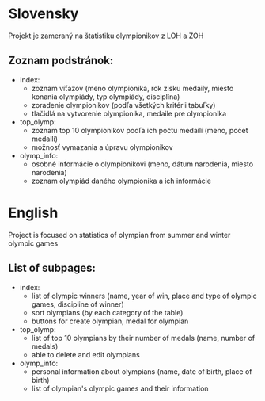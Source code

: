 # Slovensky
Projekt je zameraný na štatistiku olympionikov z LOH a ZOH
## Zoznam podstránok:
- index:
    - zoznam víťazov (meno olympionika, rok zisku medaily, miesto konania olympiády, typ olympiády, disciplína)
    - zoradenie olympionikov (podľa všetkých kritérii tabuľky)
    - tlačidlá na vytvorenie olympionika, medaile pre olympionika
- top_olymp:
    - zoznam top 10 olympionikov podľa ich počtu medailí (meno, počet medailí)
    - možnosť vymazania a úpravu olympionikov
- olymp_info:
    - osobné informácie o olympionikovi (meno, dátum narodenia, miesto narodenia)
    - zoznam olympiád daného olympionika a ich informácie
    
# English
Project is focused on statistics of olympian from summer and winter olympic games
## List of subpages:
- index:
    - list of olympic winners (name, year of win, place and type of olympic games, discipline of winner)
    - sort olympians (by each category of the table)
    - buttons for create olympian, medal for olympian
- top_olymp:
    - list of top 10 olympians by their number of medals (name, number of medals)
    - able to delete and edit olympians
- olymp_info:
    - personal information about olympians (name, date of birth, place of birth)
    - list of olympian's olympic games and their information
